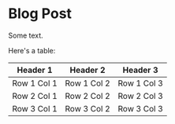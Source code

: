 # Blog Post 

Some text.


Here's a table:

| Header 1   | Header 2     | Header 3   |
|------------|--------------|------------|
| Row 1 Col 1| Row 1 Col 2  | Row 1 Col 3|
| Row 2 Col 1| Row 2 Col 2  | Row 2 Col 3|
| Row 3 Col 1| Row 3 Col 2  | Row 3 Col 3|